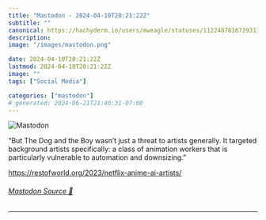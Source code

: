 ```yaml
---
title: "Mastodon - 2024-04-10T20:21:22Z"
subtitle: ""
canonical: https://hachyderm.io/users/mweagle/statuses/112248781672931332
description:
image: "/images/mastodon.png"

date: 2024-04-10T20:21:22Z
lastmod: 2024-04-10T20:21:22Z
image: ""
tags: ["Social Media"]

categories: ["mastodon"]
# generated: 2024-06-21T21:40:31-07:00
---
```

![Mastodon](/images/mastodon.png)

<p>“But The Dog and the Boy wasn’t just a threat to artists generally. It targeted background artists specifically: a class of animation workers that is particularly vulnerable to automation and downsizing.”</p><p><a href="https://restofworld.org/2023/netflix-anime-ai-artists/" target="_blank" rel="nofollow noopener noreferrer" translate="no"><span class="invisible">https://</span><span class="ellipsis">restofworld.org/2023/netflix-a</span><span class="invisible">nime-ai-artists/</span></a></p>


###### [Mastodon Source 🐘](https://hachyderm.io/@mweagle/112248781672931332)

___
